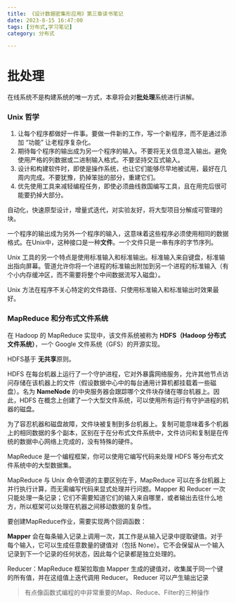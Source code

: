 ```yaml
---
title: 《设计数据密集形应用》第三章读书笔记
date: 2023-8-15 16:47:00
tags: [分布式,学习笔记]
category: 分布式

---
```


# 批处理

在线系统不是构建系统的唯一方式，本章将会对**批处理**系统进行讲解。

### Unix 哲学

1. 让每个程序都做好一件事。要做一件新的工作，写一个新程序，而不是通过添加 “功能” 让老程序复杂化。
2. 期待每个程序的输出成为另一个程序的输入。不要将无关信息混入输出。避免使用严格的列数据或二进制输入格式。不要坚持交互式输入。
3. 设计和构建软件时，即使是操作系统，也让它们能够尽早地被试用，最好在几周内完成。不要犹豫，扔掉笨拙的部分，重建它们。
4. 优先使用工具来减轻编程任务，即使必须曲线救国编写工具，且在用完后很可能要扔掉大部分。

自动化，快速原型设计，增量式迭代，对实验友好，将大型项目分解成可管理的块。

一个程序的输出成为另外一个程序的输入，这意味着这些程序必须使用相同的数据格式。在Unix中，这种接口是一种**文件**。一个文件只是一串有序的字节序列。

Unix 工具的另一个特点是使用标准输入和标准输出。标准输入来自键盘，标准输出指向屏幕。管道允许你将一个进程的标准输出附加到另一个进程的标准输入（有个小内存缓冲区，而不需要将整个中间数据流写入磁盘）。

Unix 方法在程序不关心特定的文件路径、只使用标准输入和标准输出时效果最好。



### MapReduce 和分布式文件系统

在 Hadoop 的 MapReduce 实现中，该文件系统被称为 **HDFS（Hadoop 分布式文件系统）**，一个 Google 文件系统（GFS）的开源实现。

HDFS基于 **无共享**原则。

HDFS 在每台机器上运行了一个守护进程，它对外暴露网络服务，允许其他节点访问存储在该机器上的文件（假设数据中心中的每台通用计算机都挂载着一些磁盘）。名为 **NameNode** 的中央服务器会跟踪哪个文件块存储在哪台机器上。因此，HDFS 在概念上创建了一个大型文件系统，可以使用所有运行有守护进程的机器的磁盘。

为了容忍机器和磁盘故障，文件块被复制到多台机器上。复制可能意味着多个机器上的相同数据的多个副本，区别在于在分布式文件系统中，文件访问和复制是在传统的数据中心网络上完成的，没有特殊的硬件。



MapReduce 是一个编程框架，你可以使用它编写代码来处理 HDFS 等分布式文件系统中的大型数据集。

MapReduce 与 Unix 命令管道的主要区别在于，MapReduce 可以在多台机器上并行执行计算，而无需编写代码来显式处理并行问题。Mapper 和 Reducer 一次只能处理一条记录；它们不需要知道它们的输入来自哪里，或者输出去往什么地方，所以框架可以处理在机器之间移动数据的复杂性。

要创建MapReduce作业，需要实现两个回调函数：

**Mapper** 会在每条输入记录上调用一次，其工作是从输入记录中提取键值。对于每个输入，它可以生成任意数量的键值对（包括 None）。它不会保留从一个输入记录到下一个记录的任何状态，因此每个记录都是独立处理的。

Reducer：MapReduce 框架拉取由 Mapper 生成的键值对，收集属于同一个键的所有值，并在这组值上迭代调用 Reducer。 Reducer 可以产生输出记录



> 有点像函数式编程的中非常重要的Map、Reduce、Filter的三种操作
